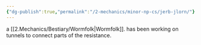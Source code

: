 ```yaml
---
{"dg-publish":true,"permalink":"/2-mechanics/minor-np-cs/jerb-jlorn/"}
---
```


a [[2.Mechanics/Bestiary/Wormfolk\|Wormfolk]]. has been working on tunnels to connect parts of the resistance. 
